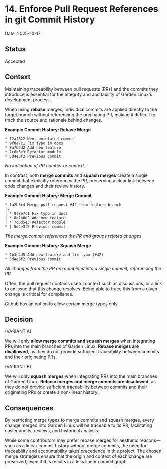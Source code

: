 # 14. Enforce Pull Request References in git Commit History

Date: 2025-10-17

## Status

Accepted

## Context

Maintaining traceability between pull requests (PRs) and the commits they introduce is essential for the integrity and auditability of Garden Linux's development process.

When using **rebase** merges, individual commits are applied directly to the target branch without referencing the originating PR, making it difficult to track the source and rationale behind changes.

**Example Commit History: Rebase Merge**
```
* 12af822 Next unrelated commit
* 9f8e7c1 Fix typo in docs
* 8a7b6d2 Add new feature
* 7c6d5e3 Refactor module
* 5d4e3f2 Previous commit
```
_No indication of PR number or context._

In contrast, both **merge commits** and **squash merges** create a single commit that explicitly references the PR, preserving a clear link between code changes and their review history.

**Example Commit History: Merge Commit**
```
* 1a2b3c4 Merge pull request #42 from feature-branch
|\
| * 9f8e7c1 Fix typo in docs
| * 8a7b6d2 Add new feature
| * 7c6d5e3 Refactor module
* | 5d4e3f2 Previous commit
```
_The merge commit references the PR and groups related changes._

**Example Commit History: Squash Merge**
```
* 2b3c4d5 Add new feature and fix typo (#42)
* 5d4e3f2 Previous commit
```
_All changes from the PR are combined into a single commit, referencing the PR._

Often, the pull request contains useful context such as discussions, or a link to an issue that this change resolves.
Being able to trace this from a given change is critical for compliance.

Github has an option to allow certain merge types only.

## Decision

(VARIANT A)

We will only **allow merge commits and squash merges** when integrating PRs into the main branches of Garden Linux. **Rebase merges are disallowed**, as they do not provide sufficient traceability between commits and their originating PRs.

(VARIANT B)

We will only **squash merges** when integrating PRs into the main branches of Garden Linux. **Rebase merges and merge commits are disallowed**, as they do not provide sufficient traceability between commits and their originating PRs or create a non-linear history.


## Consequences

By restricting merge types to merge commits and squash merges, every change merged into Garden Linux will be traceable to its PR, facilitating easier audits, reviews, and historical analysis.

While some contributors may prefer rebase merges for aesthetic reasons—such as a linear commit history without merge commits, the need for traceability and accountability takes precedence in this project. The chosen merge strategies ensure that the origin and context of each change are preserved, even if this results in a less linear commit graph.
